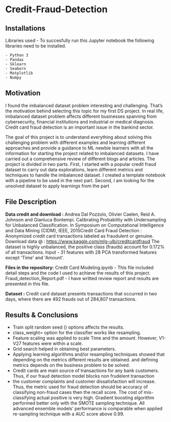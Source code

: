 # Credit-Fraud-Detection 


## Installations

Libraries used - To succesfully run this Jupyter notebook the following libraries need to be installed. 

    - Python 3
    - Pandas
    - Sklearn
    - Seaborn
    - Matplotlib
    - Numpy
    

## Motivation 

I found the imbalanced dataset problem interesting and challenging.  That’s the motivation behind selecting this topic for my first DS project. In real life, imbalanced dataset problem affects different businesses spanning from cybersecurity, financial institutions and industrial or medical diagnosis. Credit card fraud detection is an important issue in the bankind sector. 

The goal of this project is to understand everything about solving this challenging problem with different examples and learning different approaches and provide a guidance to ML newbie learners with all the information for starting the project related to imbalanced datasets. I have carried out a comprehensive review of different blogs and articles.  The project is divided in two parts. First, I started with a popular credit fraud dataset to carry out data explorations, learn different metrics and techniques to handle the imbalanced dataset. I created a template notebook with a pipeline to be used in the next part. Second, I am looking for the unsolved dataset to apply learnings from the part 


## File Description

**Data credit and download :** Andrea Dal Pozzolo, Olivier Caelen, Reid A. Johnson and Gianluca Bontempi. Calibrating Probability with Undersampling for Unbalanced Classification. In Symposium on Computational Intelligence and Data Mining (CIDM), IEEE, 2015Credit Card Fraud Detection : Anonymized credit card transactions labeled as fraudulent or genuine.
Download data @ : https://www.kaggle.com/mlg-ulb/creditcardfraud
The dataset is highly unbalanced, the positive class (frauds) account for 0.172% of all transactions. Input - 31 features with 28 PCA transformed features except 'Time' and 'Amount'.

**Files in the repository:** 
Credit Card Modeling.ipynb - This file included detail steps and the code I used to achieve the results of this project. 
Fraud_detection_Report.pdf - I have writted review report and results are presented in this file. 

**Dataset :** Credit card dataset presents transactions that occurred in two days, where there are 492 frauds out of 284,807 transactions. 

## Results & Conclusions

- Train split random seed () options affects the results.
- class_weight= option for the classifier works like resampling. 
- Feature scaling was applied to scale Time and the amount. However, V1-V27 features were within a scale. 
- Grid search helped in obtaining best parameters. 
- Applying learning algorithms and/or resampling techniques showed that depending on the metrics different results are obtained. 
  and defining metrics depends on the business problem to be solved.  
- Credit cards are main source of transactions for any bank customers. Thus, if our fraud detection model blocks non frudelent transaction
- the customer complaints and customer dissatisfaction will increase. Thus, the metric used for fraud detection should be accuracy of
  classifying non-fraud cases then the recall score. The cost of mis-classifying actual positive is very high. 
  Gradient boosting algorithm performed better only with the SMOTE sampling technique.
  All advanced ensemble models’ performance is comparable when applied re-sampling technique with a AUC score above 0.99.






